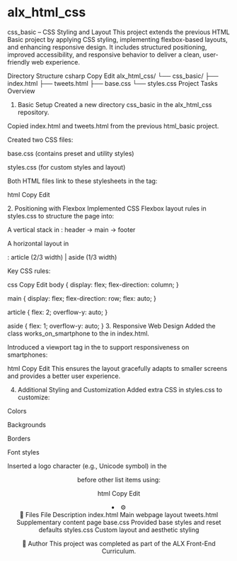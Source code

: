 # alx_html_css
css_basic – CSS Styling and Layout
This project extends the previous HTML Basic project by applying CSS styling, implementing flexbox-based layouts, and enhancing responsive design. It includes structured positioning, improved accessibility, and responsive behavior to deliver a clean, user-friendly web experience.

 Directory Structure
csharp
Copy
Edit
alx_html_css/
└── css_basic/
    ├── index.html
    ├── tweets.html
    ├── base.css
    └── styles.css
 Project Tasks Overview
1. Basic Setup
Created a new directory css_basic in the alx_html_css repository.

Copied index.html and tweets.html from the previous html_basic project.

Created two CSS files:

base.css (contains preset and utility styles)

styles.css (for custom styles and layout)

Both HTML files link to these stylesheets in the <head> tag:

html
Copy
Edit
<link href="base.css" rel="stylesheet">
<link href="styles.css" rel="stylesheet">
2. Positioning with Flexbox
Implemented CSS Flexbox layout rules in styles.css to structure the page into:

A vertical stack in <body>:
header → main → footer

A horizontal layout in <main>:
article (2/3 width) | aside (1/3 width)

Key CSS rules:

css
Copy
Edit
body {
  display: flex;
  flex-direction: column;
}

main {
  display: flex;
  flex-direction: row;
  flex: auto;
}

article {
  flex: 2;
  overflow-y: auto;
}

aside {
  flex: 1;
  overflow-y: auto;
}
3. Responsive Web Design
Added the class works_on_smartphone to the <body> in index.html.

Introduced a <meta> viewport tag in the <head> to support responsiveness on smartphones:

html
Copy
Edit
<meta name="viewport" content="width=device-width, initial-scale=1.0">
This ensures the layout gracefully adapts to smaller screens and provides a better user experience.

4. Additional Styling and Customization
Added extra CSS in styles.css to customize:

Colors

Backgrounds

Borders

Font styles

Inserted a logo character (e.g., Unicode symbol) in the <header> before other list items using:

html
Copy
Edit
<li class="logo">&#9881;</li>
🔗 Files
File	Description
index.html	Main webpage layout
tweets.html	Supplementary content page
base.css	Provided base styles and reset defaults
styles.css	Custom layout and aesthetic styling



📌 Author
This project was completed as part of the ALX Front-End Curriculum.

